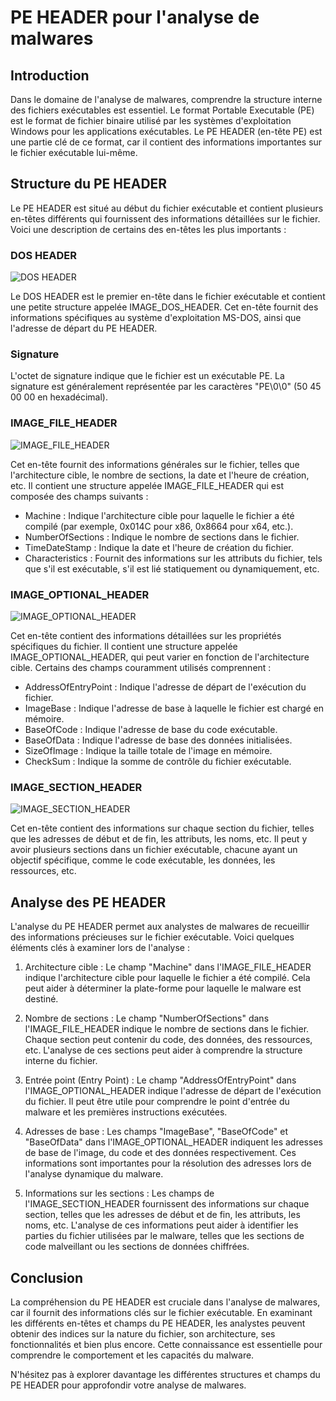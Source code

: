 # PE HEADER pour l'analyse de malwares

## Introduction

Dans le domaine de l'analyse de malwares, comprendre la structure interne des fichiers exécutables est essentiel. Le format Portable Executable (PE) est le format de fichier binaire utilisé par les systèmes d'exploitation Windows pour les applications exécutables. Le PE HEADER (en-tête PE) est une partie clé de ce format, car il contient des informations importantes sur le fichier exécutable lui-même.

## Structure du PE HEADER

Le PE HEADER est situé au début du fichier exécutable et contient plusieurs en-têtes différents qui fournissent des informations détaillées sur le fichier. Voici une description de certains des en-têtes les plus importants :

### DOS HEADER

![DOS HEADER](https://example.com/dos_header.png)

Le DOS HEADER est le premier en-tête dans le fichier exécutable et contient une petite structure appelée IMAGE_DOS_HEADER. Cet en-tête fournit des informations spécifiques au système d'exploitation MS-DOS, ainsi que l'adresse de départ du PE HEADER.

### Signature

L'octet de signature indique que le fichier est un exécutable PE. La signature est généralement représentée par les caractères "PE\0\0" (50 45 00 00 en hexadécimal).

### IMAGE_FILE_HEADER

![IMAGE_FILE_HEADER](https://example.com/image_file_header.png)

Cet en-tête fournit des informations générales sur le fichier, telles que l'architecture cible, le nombre de sections, la date et l'heure de création, etc. Il contient une structure appelée IMAGE_FILE_HEADER qui est composée des champs suivants :

- Machine : Indique l'architecture cible pour laquelle le fichier a été compilé (par exemple, 0x014C pour x86, 0x8664 pour x64, etc.).
- NumberOfSections : Indique le nombre de sections dans le fichier.
- TimeDateStamp : Indique la date et l'heure de création du fichier.
- Characteristics : Fournit des informations sur les attributs du fichier, tels que s'il est exécutable, s'il est lié statiquement ou dynamiquement, etc.

### IMAGE_OPTIONAL_HEADER

![IMAGE_OPTIONAL_HEADER](https://example.com/image_optional_header.png)

Cet en-tête contient des informations détaillées sur les propriétés spécifiques du fichier. Il contient une structure appelée IMAGE_OPTIONAL_HEADER, qui peut varier en fonction de l'architecture cible. Certains des champs couramment utilisés comprennent :

- AddressOfEntryPoint : Indique l'adresse de départ de l'exécution du fichier.
- ImageBase : Indique l'adresse de base à laquelle le fichier est chargé en mémoire.
- BaseOfCode : Indique l'adresse de base du code exécutable.
- BaseOfData : Indique l'adresse de base des données initialisées.
- SizeOfImage : Indique la taille totale de l'image en mémoire.
- CheckSum : Indique la somme de contrôle du fichier exécutable.

### IMAGE_SECTION_HEADER

![IMAGE_SECTION_HEADER](https://example.com/image_section_header.png)

Cet en-tête contient des informations sur chaque section du fichier, telles que les adresses de début et de fin, les attributs, les noms, etc. Il peut y avoir plusieurs sections dans un fichier exécutable, chacune ayant un objectif spécifique, comme le code exécutable, les données, les ressources, etc.

## Analyse des PE HEADER

L'analyse du PE HEADER permet aux analystes de malwares de recueillir des informations précieuses sur le fichier exécutable. Voici quelques éléments clés à examiner lors de l'analyse :

1. Architecture cible : Le champ "Machine" dans l'IMAGE_FILE_HEADER indique l'architecture cible pour laquelle le fichier a été compilé. Cela peut aider à déterminer la plate-forme pour laquelle le malware est destiné.

2. Nombre de sections : Le champ "NumberOfSections" dans l'IMAGE_FILE_HEADER indique le nombre de sections dans le fichier. Chaque section peut contenir du code, des données, des ressources, etc. L'analyse de ces sections peut aider à comprendre la structure interne du fichier.

3. Entrée point (Entry Point) : Le champ "AddressOfEntryPoint" dans l'IMAGE_OPTIONAL_HEADER indique l'adresse de départ de l'exécution du fichier. Il peut être utile pour comprendre le point d'entrée du malware et les premières instructions exécutées.

4. Adresses de base : Les champs "ImageBase", "BaseOfCode" et "BaseOfData" dans l'IMAGE_OPTIONAL_HEADER indiquent les adresses de base de l'image, du code et des données respectivement. Ces informations sont importantes pour la résolution des adresses lors de l'analyse dynamique du malware.

5. Informations sur les sections : Les champs de l'IMAGE_SECTION_HEADER fournissent des informations sur chaque section, telles que les adresses de début et de fin, les attributs, les noms, etc. L'analyse de ces informations peut aider à identifier les parties du fichier utilisées par le malware, telles que les sections de code malveillant ou les sections de données chiffrées.

## Conclusion

La compréhension du PE HEADER est cruciale dans l'analyse de malwares, car il fournit des informations clés sur le fichier exécutable. En examinant les différents en-têtes et champs du PE HEADER, les analystes peuvent obtenir des indices sur la nature du fichier, son architecture, ses fonctionnalités et bien plus encore. Cette connaissance est essentielle pour comprendre le comportement et les capacités du malware.

N'hésitez pas à explorer davantage les différentes structures et champs du PE HEADER pour approfondir votre analyse de malwares.
